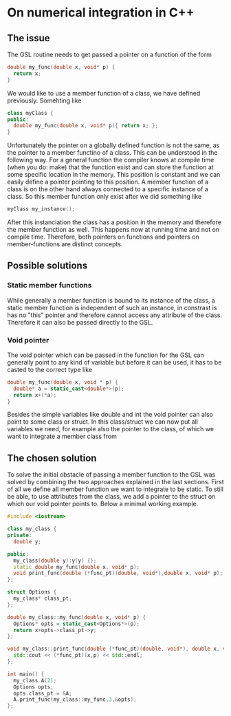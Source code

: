 # On numerical integration in C++

## The issue
The GSL routine needs to get passed a pointer on a function of the form

```cpp
double my_func(double x, void* p) {
  return x;
}
```

We would like to use a member function of a class, we have defined previously. Somehting like

```cpp
class myClass {
public:
  double my_func(double x, void* p){ return x; };
}
```

Unfortunately the pointer on a globally defined function is not the same, as the pointer to a member functino of a class. This can be understood in the following way. For a general function the compiler knows at compile time (when you do: make) that the function exist and can store the function at some specific location in the memory. This position is constant and we can easily define a pointer pointing to this position. A member function of a class is on the other hand always connected to a specific instance of a class. So this member function only exist after we did something like

```cpp
myClass my_instance();
```

After this instanciation the class has a position in the memory and therefore the member function as well. This happens now at running time and not on compile time. Therefore, both pointers on functions and pointers on member-functions are distinct concepts.

## Possible solutions

### Static member functions

While generally a member function is bound to its instance of the class, a static member function is independent of such an instance, in constrast is has no "this" pointer and therefore cannot access any attribute of the class. Therefore it can also be passed directly to the GSL.

### Void pointer

The void pointer which can be passed in the function for the GSL can generally point to any kind of variable but before it can be used, it has to be casted to the correct type like

```cpp
double my_func(double x, void * p) {
  double* a = static_cast<double*>(p);
  return x+(*a);
}
```

Besides the simple variables like double and int the void pointer can also point to some class or struct. In this class/struct we can now put all variables we need, for example also the pointer to the class, of which we want to integrate a member class from

## The chosen solution

To solve the initial obstacle of passing a member function to the GSL was solved by combining the two approaches explained in the last sections. First of all we define all member function we want to integrate to be static. To still be able, to use attributes from the class, we add a pointer to the struct on which our void pointer points to. Below a minimal working example.

```cpp
#include <iostream>

class my_class {
private:
  double y;

public:
  my_class(double y):y(y) {};
  static double my_func(double x, void* p);
  void print_func(double (*func_pt)(double, void*),double x, void* p);
};

struct Options {
  my_class* class_pt;
};

double my_class::my_func(double x, void* p) {
  Options* opts = static_cast<Options*>(p);
  return x+opts->class_pt->y;
};

void my_class::print_func(double (*func_pt)(double, void*), double x, void* p) {
  std::cout << (*func_pt)(x,p) << std::endl;
};

int main() {
  my_class A(2);
  Options opts;
  opts.class_pt = &A;
  A.print_func(my_class::my_func,3,&opts);
};
```
